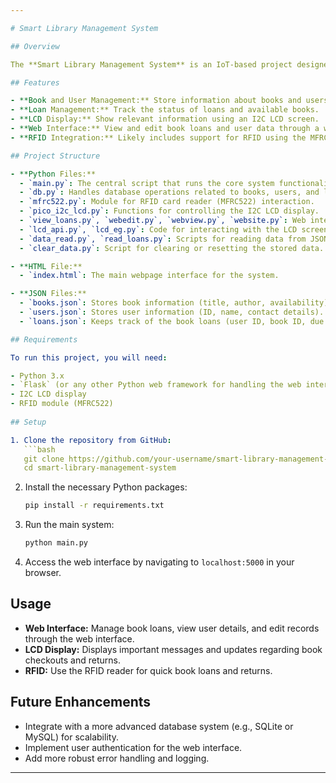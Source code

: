 ```yaml
---

# Smart Library Management System

## Overview

The **Smart Library Management System** is an IoT-based project designed to efficiently manage a library's book lending process. It incorporates features such as tracking book loans, managing user data, and displaying information on an LCD screen. The project also includes a web interface for easier interaction with the system.

## Features

- **Book and User Management:** Store information about books and users in JSON format.
- **Loan Management:** Track the status of loans and available books.
- **LCD Display:** Show relevant information using an I2C LCD screen.
- **Web Interface:** View and edit book loans and user data through a web-based interface.
- **RFID Integration:** Likely includes support for RFID using the MFRC522 module to manage book checkouts and returns.

## Project Structure

- **Python Files:**
  - `main.py`: The central script that runs the core system functionality.
  - `db.py`: Handles database operations related to books, users, and loans.
  - `mfrc522.py`: Module for RFID card reader (MFRC522) interaction.
  - `pico_i2c_lcd.py`: Functions for controlling the I2C LCD display.
  - `view_loans.py`, `webedit.py`, `webview.py`, `website.py`: Web interface functionalities for viewing and editing data.
  - `lcd_api.py`, `lcd_eg.py`: Code for interacting with the LCD screen.
  - `data_read.py`, `read_loans.py`: Scripts for reading data from JSON files.
  - `clear_data.py`: Script for clearing or resetting the stored data.

- **HTML File:**
  - `index.html`: The main webpage interface for the system.

- **JSON Files:**
  - `books.json`: Stores book information (title, author, availability).
  - `users.json`: Stores user information (ID, name, contact details).
  - `loans.json`: Keeps track of the book loans (user ID, book ID, due dates).

## Requirements

To run this project, you will need:

- Python 3.x
- `Flask` (or any other Python web framework for handling the web interface)
- I2C LCD display
- RFID module (MFRC522)
  
## Setup

1. Clone the repository from GitHub:
   ```bash
   git clone https://github.com/your-username/smart-library-management-system.git
   cd smart-library-management-system
   ```

2. Install the necessary Python packages:
   ```bash
   pip install -r requirements.txt
   ```

3. Run the main system:
   ```bash
   python main.py
   ```

4. Access the web interface by navigating to `localhost:5000` in your browser.

## Usage

- **Web Interface:** Manage book loans, view user details, and edit records through the web interface.
- **LCD Display:** Displays important messages and updates regarding book checkouts and returns.
- **RFID:** Use the RFID reader for quick book loans and returns.

## Future Enhancements

- Integrate with a more advanced database system (e.g., SQLite or MySQL) for scalability.
- Implement user authentication for the web interface.
- Add more robust error handling and logging.

---
```

